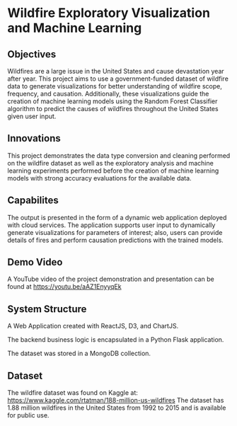 # Wildfire Exploratory Visualization and Machine Learning


## Objectives

Wildfires are a large issue in the United States and cause devastation year after year. This project aims to use a government-funded dataset of wildfire data to generate visualizations for better understanding of wildfire scope, frequency, and causation. Additionally, these visualizations guide the creation of machine learning models using the Random Forest Classifier algorithm to predict the causes of wildfires throughout the United States given user input.

## Innovations

This project demonstrates the data type conversion and cleaning performed on the wildfire dataset as well as the exploratory analysis and machine learning experiments performed before the creation of machine learning models with strong accuracy evaluations for the available data.

## Capabilites

The output is presented in the form of a dynamic web application deployed with cloud services. The application supports user input to dynamically generate visualizations for parameters of interest; also, users can provide details of fires and perform causation predictions with the trained models.

## Demo Video

A YouTube video of the project demonstration and presentation can be found at https://youtu.be/aAZ1EnyyqEk

## System Structure

A Web Application created with ReactJS, D3, and ChartJS.

The backend business logic is encapsulated in a Python Flask application.

The dataset was stored in a MongoDB collection.

## Dataset

The wildfire dataset was found on Kaggle at: https://www.kaggle.com/rtatman/188-million-us-wildfires
The dataset has 1.88 million wildfires in the United States from 1992 to 2015 and is available for public use.